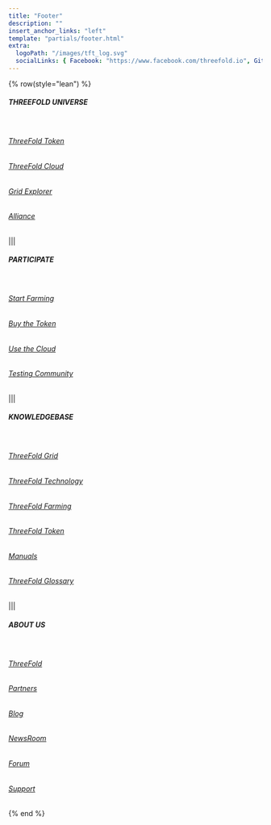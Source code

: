 ```yaml
---
title: "Footer"
description: ""
insert_anchor_links: "left"
template: "partials/footer.html"
extra:
  logoPath: "/images/tft_log.svg"
  socialLinks: { Facebook: "https://www.facebook.com/threefold.io", Github: "https://github.com/threefoldfoundation", Github2: "https://github.com/threefoldtech", Twitter: "https://twitter.com/threefold_io", Telegram: "https://t.me/threefoldnews"  }
---
```


{% row(style="lean") %}

##### THREEFOLD UNIVERSE

<br>

###### [ThreeFold Token](/tft)

###### [ThreeFold Cloud](https://library.threefold.me/info/manual/#/manual__manual3_home_new)

###### [Grid Explorer](https://explorer.threefold.io/all)

###### [Alliance](https://consciousinternet.org/)

|||

##### PARTICIPATE

<br>

###### [Start Farming](/farm)

###### [Buy the Token](https://library.threefold.me/info/threefold#/tokens/threefold__how_to_buy)

###### [Use the Cloud](https://library.threefold.me/info/threefold/#/cloud/threefold__cloud_home)

###### [Testing Community](https://t.me/joinchat/BwOvOxxgK59GmRoZ2_sM0w)


|||

##### KNOWLEDGEBASE

<br>

###### [ThreeFold Grid](https://library.threefold.me/info/threefold#/tfgrid/threefold__tfgrid_home)

###### [ThreeFold Technology](https://library.threefold.me/info/threefold/#/technology/threefold__zos)

###### [ThreeFold Farming](https://library.threefold.me/info/threefold/#/tfgrid/farming/threefold__farming_home)

###### [ThreeFold Token](https://library.threefold.me/info/threefold/#/tokens/threefold__tokens_home)

###### [Manuals](https://library.threefold.me/info/threefold/#/manual_tfgrid3/threefold__manual3_home)

###### [ThreeFold Glossary](https://library.threefold.me/info/threefold/#/threefold__definitions_concepts)

|||

##### ABOUT US

<br>

###### [ThreeFold](/mission)

###### [Partners](/partners)

###### [Blog](/blog)

###### [NewsRoom](/newsroom)

###### [Forum](https://forum.threefold.io/)

###### [Support](/support)


{% end %}
